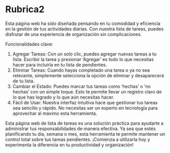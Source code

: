 # Rubrica2

Esta página web ha sido diseñada pensando en tu comodidad y eficiencia en la gestión de tus actividades diarias. Con nuestra lista de tareas, puedes disfrutar de una experiencia de organización sin complicaciones.

Funcionalidades clave:

1. Agregar Tareas: Con un solo clic, puedes agregar nuevas tareas a tu lista. Escribir la tarea y presionar ‘Agregar’ es todo lo que necesitas hacer para incluirla en tu lista de pendientes.
2. Eliminar Tareas: Cuando hayas completado una tarea o ya no sea relevante, simplemente selecciona la opción de eliminar y desaparecerá de tu lista.
3. Cambiar el Estado: Puedes marcar tus tareas como ‘hechas’ o ‘no hechas’ con un simple toque. Esto te permite llevar un registro claro de lo que has logrado y lo que aún necesitas hacer.
4. Fácil de Usar: Nuestra interfaz intuitiva hace que gestionar tus tareas sea sencillo y rápido. No necesitas ser un experto en tecnología para aprovechar al máximo esta herramienta.

Esta página web de lista de tareas es una solución práctica para ayudarte a administrar tus responsabilidades de manera efectiva. Ya sea que estés planificando tu día, semana o mes, esta herramienta te permite mantener un control total sobre tus tareas pendientes. ¡Comienza a utilizarla hoy y experimenta la diferencia en tu productividad y organización!
